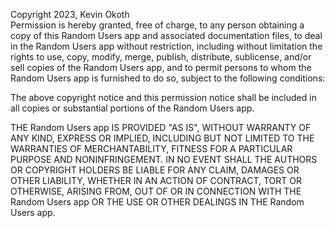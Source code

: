 Copyright 2023, Kevin Okoth<br>
Permission is hereby granted, free of charge, to any person obtaining a copy of this Random Users app and associated documentation files, to deal in the Random Users app without restriction, including without limitation the rights to use, copy, modify, merge, publish, distribute, sublicense, and/or sell copies of the Random Users app, and to permit persons to whom the Random Users app is furnished to do so, subject to the following conditions:

The above copyright notice and this permission notice shall be included in all copies or substantial portions of the Random Users app.

THE Random Users app IS PROVIDED "AS IS", WITHOUT WARRANTY OF ANY KIND, EXPRESS OR IMPLIED, INCLUDING BUT NOT LIMITED TO THE WARRANTIES OF MERCHANTABILITY, FITNESS FOR A PARTICULAR PURPOSE AND NONINFRINGEMENT. IN NO EVENT SHALL THE AUTHORS OR COPYRIGHT HOLDERS BE LIABLE FOR ANY CLAIM, DAMAGES OR OTHER LIABILITY, WHETHER IN AN ACTION OF CONTRACT, TORT OR OTHERWISE, ARISING FROM, OUT OF OR IN CONNECTION WITH THE Random Users app OR THE USE OR OTHER DEALINGS IN THE Random Users app.
